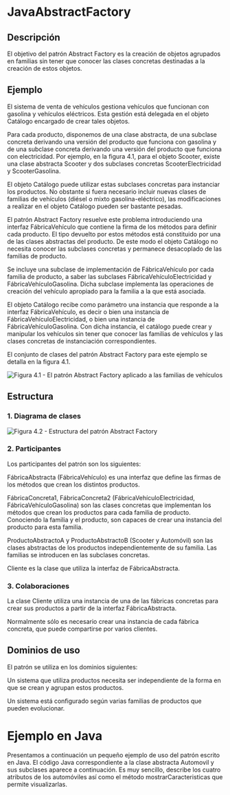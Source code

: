 # JavaAbstractFactory
## Descripción
El objetivo del patrón Abstract Factory es la creación de objetos agrupados en familias sin tener que conocer las clases concretas destinadas a la creación de estos objetos.
## Ejemplo
El sistema de venta de vehículos gestiona vehículos que funcionan con gasolina y vehículos eléctricos. Esta gestión está delegada en el objeto Catálogo encargado de crear tales objetos.

Para cada producto, disponemos de una clase abstracta, de una subclase concreta derivando una versión del producto que funciona con gasolina y de una subclase concreta derivando una versión del producto que funciona con electricidad. Por ejemplo, en la figura 4.1, para el objeto Scooter, existe una clase abstracta Scooter y dos subclases concretas ScooterElectricidad y ScooterGasolina.

El objeto Catálogo puede utilizar estas subclases concretas para instanciar los productos. No obstante si fuera necesario incluir nuevas clases de familias de vehículos (diésel o mixto gasolina-eléctrico), las modificaciones a realizar en el objeto Catálogo pueden ser bastante pesadas.

El patrón Abstract Factory resuelve este problema introduciendo una interfaz FábricaVehículo que contiene la firma de los métodos para definir cada producto. El tipo devuelto por estos métodos está constituido por una de las clases abstractas del producto. De este modo el objeto Catálogo no necesita conocer las subclases concretas y permanece desacoplado de las familias de producto.

Se incluye una subclase de implementación de FábricaVehículo por cada familia de producto, a saber las subclases FábricaVehículoElectricidad y FábricaVehículoGasolina. Dicha subclase implementa las operaciones de creación del vehículo apropiado para la familia a la que está asociada.

El objeto Catálogo recibe como parámetro una instancia que responde a la interfaz FábricaVehículo, es decir o bien una instancia de FábricaVehículoElectricidad, o bien una instancia de FábricaVehículoGasolina. Con dicha instancia, el catálogo puede crear y manipular los vehículos sin tener que conocer las familias de vehículos y las clases concretas de instanciación correspondientes.

El conjunto de clases del patrón Abstract Factory para este ejemplo se detalla en la figura 4.1.

![Figura 4.1 - El patrón Abstract Factory aplicado a las familias de vehículos
 ](https://github.com/user0able/JavaAbstractFactory/blob/master/src/img/figure31.png)

## Estructura
### 1. Diagrama de clases

![Figura 4.2 - Estructura del patrón Abstract Factory
 ](https://github.com/user0able/JavaAbstractFactory/blob/master/src/img/figure32.png)



### 2. Participantes
Los participantes del patrón son los siguientes:

FábricaAbstracta (FábricaVehículo) es una interfaz que define las firmas de los métodos que crean los distintos productos.

FábricaConcreta1, FábricaConcreta2 (FábricaVehículoElectricidad, FábricaVehículoGasolina) son las clases concretas que implementan los métodos que crean los productos para cada familia de producto. Conociendo la familia y el producto, son capaces de crear una instancia del producto para esta familia.

ProductoAbstractoA y ProductoAbstractoB (Scooter y Automóvil) son las clases abstractas de los productos independientemente de su familia. Las familias se introducen en las subclases concretas.

Cliente es la clase que utiliza la interfaz de FábricaAbstracta.

### 3. Colaboraciones
La clase Cliente utiliza una instancia de una de las fábricas concretas para crear sus productos a partir de la interfaz FábricaAbstracta.


Normalmente sólo es necesario crear una instancia de cada fábrica concreta, que puede compartirse por varios clientes.

## Dominios de uso
El patrón se utiliza en los dominios siguientes:

Un sistema que utiliza productos necesita ser independiente de la forma en que se crean y agrupan estos productos.

Un sistema está configurado según varias familias de productos que pueden evolucionar.

# Ejemplo en Java
Presentamos a continuación un pequeño ejemplo de uso del patrón escrito en Java. El código Java correspondiente a la clase abstracta Automovil y sus subclases aparece a continuación. Es muy sencillo, describe los cuatro atributos de los automóviles así como el método mostrarCaracteristicas que permite visualizarlas.